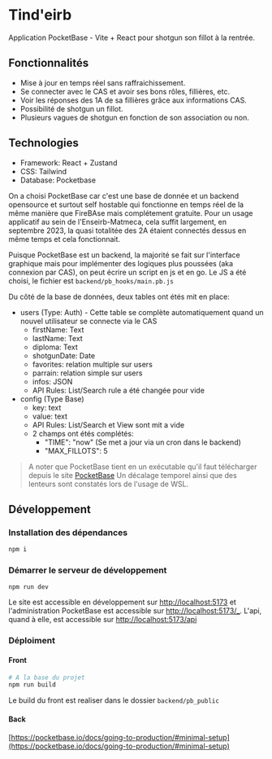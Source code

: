 # Tind'eirb

Application PocketBase - Vite + React pour shotgun son fillot à la rentrée. 

## Fonctionnalités
- Mise à jour en temps réel sans raffraichissement.
- Se connecter avec le CAS et avoir ses bons rôles, fillières, etc.
- Voir les réponses des 1A de sa fillières grâce aux informations CAS. 
- Possibilité de shotgun un fillot.
- Plusieurs vagues de shotgun en fonction de son association ou non. 

## Technologies
- Framework: React + Zustand
- CSS: Tailwind 
- Database: Pocketbase

On a choisi PocketBase car c'est une base de donnée et un backend opensource et surtout self hostable qui fonctionne en temps réel de la même manière que FireBAse mais complétement gratuite. Pour un usage applicatif au sein de l'Enseirb-Matmeca, cela suffit largement, en septembre 2023, la quasi totalitée des 2A étaient connectés dessus en même temps et cela fonctionnait. 

Puisque PocketBase est un backend, la majorité se fait sur l'interface graphique mais pour implémenter des logiques plus poussées (aka connexion par CAS), on peut écrire un script en js et en go. Le JS a été choisi, le fichier est `backend/pb_hooks/main.pb.js`

Du côté de la base de données, deux tables ont étés mit en place: 
- users (Type: Auth) - Cette table se complète automatiquement quand un nouvel utilisateur se connecte via le CAS
  - firstName: Text
  - lastName: Text
  - diploma: Text
  - shotgunDate: Date
  - favorites: relation multiple sur users
  - parrain: relation simple sur users
  - infos: JSON
  - API Rules: List/Search rule a été changée pour vide
- config (Type Base) 
  - key: text
  - value: text
  - API Rules: List/Search et View sont mit a vide 
  - 2 champs ont étés complétés: 
    - "TIME": "now" (Se met a jour via un cron dans le backend)
    - "MAX_FILLOTS": 5

> A noter que PocketBase tient en un exécutable qu'il faut télécharger depuis le site [PocketBase](https://pocketbase.io/docs/)
> Un décalage temporel ainsi que des lenteurs sont constatés lors de l'usage de WSL.

## Développement
### Installation des dépendances

```bash 
npm i
```

### Démarrer le serveur de développement
```
npm run dev
```

Le site est accessible en développement sur [http://localhost:5173](http://localhost:5173) et l'administration  PocketBase est accessible sur [http://localhost:5173/_](http://localhost:5173/_). L'api, quand à elle, est accessible sur [http://localhost:5173/api](http://localhost:5173/api)

### Déploiment
#### Front
```bash
# A la base du projet
npm run build
```
Le build du front est realiser dans le dossier `backend/pb_public`

#### Back
[https://pocketbase.io/docs/going-to-production/#minimal-setup](https://pocketbase.io/docs/going-to-production/#minimal-setup) 
